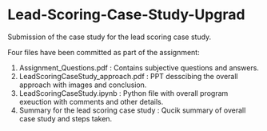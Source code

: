 # Lead-Scoring-Case-Study-Upgrad
Submission of the case study for the lead scoring case study.

Four files have been committed as part of the assignment:

1. Assignment_Questions.pdf : Contains subjective questions and answers.
2. LeadScoringCaseStudy_approach.pdf : PPT desscibing the overall approach with images and conclusion.
3. LeadScoringCaseStudy.ipynb : Python file with overall program exeuction with comments and other details.
4. Summary for the lead scoring case study : Qucik summary of overall case study and steps taken.
